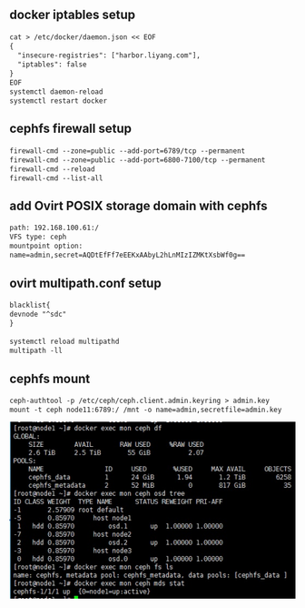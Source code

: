 ## docker iptables setup
```
cat > /etc/docker/daemon.json << EOF
{
  "insecure-registries": ["harbor.liyang.com"],
  "iptables": false
}
EOF
systemctl daemon-reload
systemctl restart docker
```
## cephfs firewall setup
```
firewall-cmd --zone=public --add-port=6789/tcp --permanent
firewall-cmd --zone=public --add-port=6800-7100/tcp --permanent
firewall-cmd --reload
firewall-cmd --list-all
```
## add Ovirt POSIX storage domain with cephfs
```
path: 192.168.100.61:/
VFS type: ceph
mountpoint option: name=admin,secret=AQDtEfFf7eEEKxAAbyL2hLnMIzIZMKtXsbWf0g==
```
## ovirt multipath.conf setup
```
blacklist{
devnode "^sdc"
}

systemctl reload multipathd
multipath -ll
```
## cephfs mount
```
ceph-authtool -p /etc/ceph/ceph.client.admin.keyring > admin.key
mount -t ceph node11:6789:/ /mnt -o name=admin,secretfile=admin.key
```
![cephfs](./img/cephfs.jpg)
